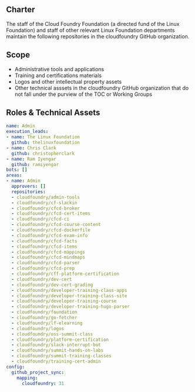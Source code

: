 ## Charter

The staff of the Cloud Foundry Foundation (a directed fund of the Linux Foundation) and staff of other relevant Linux Foundation departments
maintain the following repositories in the cloudfoundry GitHub organization.


## Scope

- Administrative tools and applications
- Training and certifications materials
- Logos and other intellectual property assets
- Other technical asssets in the cloudfoundry GitHub organization that do not fall under the purview of the TOC or Working Groups


## Roles & Technical Assets

```yaml
name: Admin
execution_leads:
- name: The Linux Foundation
  github: thelinuxfoundation
- name: Chris Clark
  github: christopherclark
- name: Ram Iyengar
  github: ramiyengar
bots: []
areas:
- name: Admin
  approvers: []
  repositories:
  - cloudfoundry/admin-tools
  - cloudfoundry/cf-slackin
  - cloudfoundry/cfcd-broker
  - cloudfoundry/cfcd-cert-items
  - cloudfoundry/cfcd-ci
  - cloudfoundry/cfcd-course-content
  - cloudfoundry/cfcd-dockerfile
  - cloudfoundry/cfcd-exam-info
  - cloudfoundry/cfcd-facts
  - cloudfoundry/cfcd-items
  - cloudfoundry/cfcd-mappings
  - cloudfoundry/cfcd-mindmaps
  - cloudfoundry/cfcd-parser
  - cloudfoundry/cfcd-prep
  - cloudfoundry/cff-platform-certification
  - cloudfoundry/dev-cert
  - cloudfoundry/dev-cert-grading
  - cloudfoundry/developer-training-class-apps
  - cloudfoundry/developer-training-class-site
  - cloudfoundry/developer-training-course
  - cloudfoundry/developer-training-hugo-parser
  - cloudfoundry/foundation
  - cloudfoundry/go-fetcher
  - cloudfoundry/lf-elearning
  - cloudfoundry/logos
  - cloudfoundry/oss-summit-class
  - cloudfoundry/platform-certification
  - cloudfoundry/slack-interrupt-bot
  - cloudfoundry/summit-hands-on-labs
  - cloudfoundry/summit-training-classes
  - cloudfoundry/training-cert-admin
config:
  github_project_sync:
    mapping:
      cloudfoundry: 31
```
